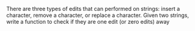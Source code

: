There are three types of edits that can performed on strings: insert a character, remove a character, or replace a character.  Given two strings, write a function to check if they are one edit (or zero edits) away